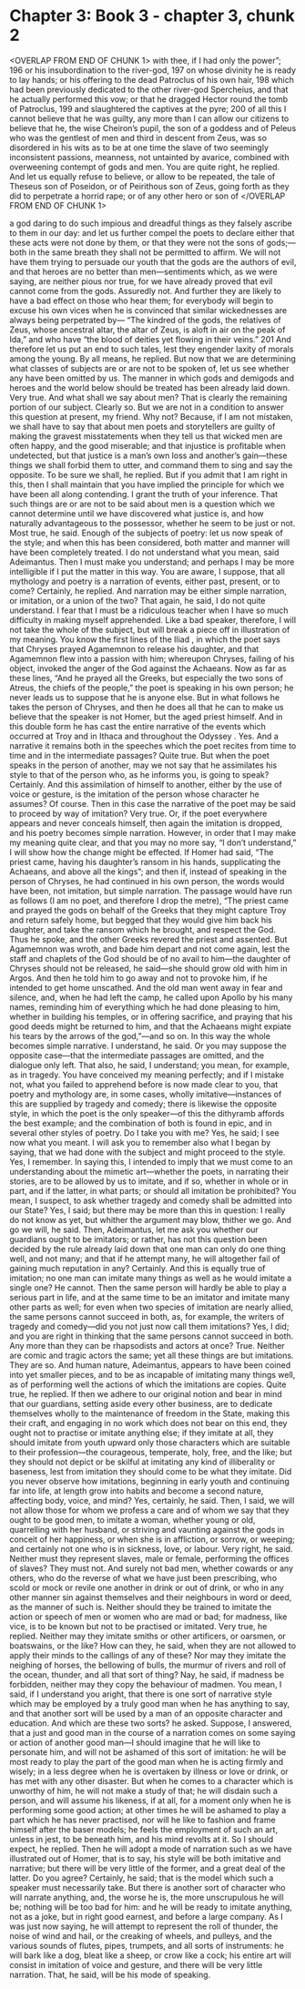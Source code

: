 # Chapter 3: Book 3 - chapter 3, chunk 2

<OVERLAP FROM END OF CHUNK 1>
with thee, if I had only the power”; 196 or his insubordination to the river-god, 197 on whose divinity he is ready to lay hands; or his offering to the dead Patroclus of his own hair, 198 which had been previously dedicated to the other river-god Spercheius, and that he actually performed this vow; or that he dragged Hector round the tomb of Patroclus, 199 and slaughtered the captives at the pyre; 200 of all this I cannot believe that he was guilty, any more than I can allow our citizens to believe that he, the wise Cheiron’s pupil, the son of a goddess and of Peleus who was the gentlest of men and third in descent from Zeus, was so disordered in his wits as to be at one time the slave of two seemingly inconsistent passions, meanness, not untainted by avarice, combined with overweening contempt of gods and men. You are quite right, he replied. And let us equally refuse to believe, or allow to be repeated, the tale of Theseus son of Poseidon, or of Peirithous son of Zeus, going forth as they did to perpetrate a horrid rape; or of any other hero or son of
</OVERLAP FROM END OF CHUNK 1>

a god daring to do such impious and dreadful things as they falsely ascribe to them in our day: and let us further compel the poets to declare either that these acts were not done by them, or that they were not the sons of gods;⁠—both in the same breath they shall not be permitted to affirm. We will not have them trying to persuade our youth that the gods are the authors of evil, and that heroes are no better than men⁠—sentiments which, as we were saying, are neither pious nor true, for we have already proved that evil cannot come from the gods. Assuredly not. And further they are likely to have a bad effect on those who hear them; for everybody will begin to excuse his own vices when he is convinced that similar wickednesses are always being perpetrated by⁠— “The kindred of the gods, the relatives of Zeus, whose ancestral altar, the altar of Zeus, is aloft in air on the peak of Ida,” and who have “the blood of deities yet flowing in their veins.” 201 And therefore let us put an end to such tales, lest they engender laxity of morals among the young. By all means, he replied. But now that we are determining what classes of subjects are or are not to be spoken of, let us see whether any have been omitted by us. The manner in which gods and demigods and heroes and the world below should be treated has been already laid down. Very true. And what shall we say about men? That is clearly the remaining portion of our subject. Clearly so. But we are not in a condition to answer this question at present, my friend. Why not? Because, if I am not mistaken, we shall have to say that about men poets and storytellers are guilty of making the gravest misstatements when they tell us that wicked men are often happy, and the good miserable; and that injustice is profitable when undetected, but that justice is a man’s own loss and another’s gain⁠—these things we shall forbid them to utter, and command them to sing and say the opposite. To be sure we shall, he replied. But if you admit that I am right in this, then I shall maintain that you have implied the principle for which we have been all along contending. I grant the truth of your inference. That such things are or are not to be said about men is a question which we cannot determine until we have discovered what justice is, and how naturally advantageous to the possessor, whether he seem to be just or not. Most true, he said. Enough of the subjects of poetry: let us now speak of the style; and when this has been considered, both matter and manner will have been completely treated. I do not understand what you mean, said Adeimantus. Then I must make you understand; and perhaps I may be more intelligible if I put the matter in this way. You are aware, I suppose, that all mythology and poetry is a narration of events, either past, present, or to come? Certainly, he replied. And narration may be either simple narration, or imitation, or a union of the two? That again, he said, I do not quite understand. I fear that I must be a ridiculous teacher when I have so much difficulty in making myself apprehended. Like a bad speaker, therefore, I will not take the whole of the subject, but will break a piece off in illustration of my meaning. You know the first lines of the Iliad , in which the poet says that Chryses prayed Agamemnon to release his daughter, and that Agamemnon flew into a passion with him; whereupon Chryses, failing of his object, invoked the anger of the God against the Achaeans. Now as far as these lines, “And he prayed all the Greeks, but especially the two sons of Atreus, the chiefs of the people,” the poet is speaking in his own person; he never leads us to suppose that he is anyone else. But in what follows he takes the person of Chryses, and then he does all that he can to make us believe that the speaker is not Homer, but the aged priest himself. And in this double form he has cast the entire narrative of the events which occurred at Troy and in Ithaca and throughout the Odyssey . Yes. And a narrative it remains both in the speeches which the poet recites from time to time and in the intermediate passages? Quite true. But when the poet speaks in the person of another, may we not say that he assimilates his style to that of the person who, as he informs you, is going to speak? Certainly. And this assimilation of himself to another, either by the use of voice or gesture, is the imitation of the person whose character he assumes? Of course. Then in this case the narrative of the poet may be said to proceed by way of imitation? Very true. Or, if the poet everywhere appears and never conceals himself, then again the imitation is dropped, and his poetry becomes simple narration. However, in order that I may make my meaning quite clear, and that you may no more say, “I don’t understand,” I will show how the change might be effected. If Homer had said, “The priest came, having his daughter’s ransom in his hands, supplicating the Achaeans, and above all the kings”; and then if, instead of speaking in the person of Chryses, he had continued in his own person, the words would have been, not imitation, but simple narration. The passage would have run as follows (I am no poet, and therefore I drop the metre), “The priest came and prayed the gods on behalf of the Greeks that they might capture Troy and return safely home, but begged that they would give him back his daughter, and take the ransom which he brought, and respect the God. Thus he spoke, and the other Greeks revered the priest and assented. But Agamemnon was wroth, and bade him depart and not come again, lest the staff and chaplets of the God should be of no avail to him⁠—the daughter of Chryses should not be released, he said⁠—she should grow old with him in Argos. And then he told him to go away and not to provoke him, if he intended to get home unscathed. And the old man went away in fear and silence, and, when he had left the camp, he called upon Apollo by his many names, reminding him of everything which he had done pleasing to him, whether in building his temples, or in offering sacrifice, and praying that his good deeds might be returned to him, and that the Achaeans might expiate his tears by the arrows of the god,”⁠—and so on. In this way the whole becomes simple narrative. I understand, he said. Or you may suppose the opposite case⁠—that the intermediate passages are omitted, and the dialogue only left. That also, he said, I understand; you mean, for example, as in tragedy. You have conceived my meaning perfectly; and if I mistake not, what you failed to apprehend before is now made clear to you, that poetry and mythology are, in some cases, wholly imitative⁠—instances of this are supplied by tragedy and comedy; there is likewise the opposite style, in which the poet is the only speaker⁠—of this the dithyramb affords the best example; and the combination of both is found in epic, and in several other styles of poetry. Do I take you with me? Yes, he said; I see now what you meant. I will ask you to remember also what I began by saying, that we had done with the subject and might proceed to the style. Yes, I remember. In saying this, I intended to imply that we must come to an understanding about the mimetic art⁠—whether the poets, in narrating their stories, are to be allowed by us to imitate, and if so, whether in whole or in part, and if the latter, in what parts; or should all imitation be prohibited? You mean, I suspect, to ask whether tragedy and comedy shall be admitted into our State? Yes, I said; but there may be more than this in question: I really do not know as yet, but whither the argument may blow, thither we go. And go we will, he said. Then, Adeimantus, let me ask you whether our guardians ought to be imitators; or rather, has not this question been decided by the rule already laid down that one man can only do one thing well, and not many; and that if he attempt many, he will altogether fail of gaining much reputation in any? Certainly. And this is equally true of imitation; no one man can imitate many things as well as he would imitate a single one? He cannot. Then the same person will hardly be able to play a serious part in life, and at the same time to be an imitator and imitate many other parts as well; for even when two species of imitation are nearly allied, the same persons cannot succeed in both, as, for example, the writers of tragedy and comedy⁠—did you not just now call them imitations? Yes, I did; and you are right in thinking that the same persons cannot succeed in both. Any more than they can be rhapsodists and actors at once? True. Neither are comic and tragic actors the same; yet all these things are but imitations. They are so. And human nature, Adeimantus, appears to have been coined into yet smaller pieces, and to be as incapable of imitating many things well, as of performing well the actions of which the imitations are copies. Quite true, he replied. If then we adhere to our original notion and bear in mind that our guardians, setting aside every other business, are to dedicate themselves wholly to the maintenance of freedom in the State, making this their craft, and engaging in no work which does not bear on this end, they ought not to practise or imitate anything else; if they imitate at all, they should imitate from youth upward only those characters which are suitable to their profession⁠—the courageous, temperate, holy, free, and the like; but they should not depict or be skilful at imitating any kind of illiberality or baseness, lest from imitation they should come to be what they imitate. Did you never observe how imitations, beginning in early youth and continuing far into life, at length grow into habits and become a second nature, affecting body, voice, and mind? Yes, certainly, he said. Then, I said, we will not allow those for whom we profess a care and of whom we say that they ought to be good men, to imitate a woman, whether young or old, quarrelling with her husband, or striving and vaunting against the gods in conceit of her happiness, or when she is in affliction, or sorrow, or weeping; and certainly not one who is in sickness, love, or labour. Very right, he said. Neither must they represent slaves, male or female, performing the offices of slaves? They must not. And surely not bad men, whether cowards or any others, who do the reverse of what we have just been prescribing, who scold or mock or revile one another in drink or out of drink, or who in any other manner sin against themselves and their neighbours in word or deed, as the manner of such is. Neither should they be trained to imitate the action or speech of men or women who are mad or bad; for madness, like vice, is to be known but not to be practised or imitated. Very true, he replied. Neither may they imitate smiths or other artificers, or oarsmen, or boatswains, or the like? How can they, he said, when they are not allowed to apply their minds to the callings of any of these? Nor may they imitate the neighing of horses, the bellowing of bulls, the murmur of rivers and roll of the ocean, thunder, and all that sort of thing? Nay, he said, if madness be forbidden, neither may they copy the behaviour of madmen. You mean, I said, if I understand you aright, that there is one sort of narrative style which may be employed by a truly good man when he has anything to say, and that another sort will be used by a man of an opposite character and education. And which are these two sorts? he asked. Suppose, I answered, that a just and good man in the course of a narration comes on some saying or action of another good man⁠—I should imagine that he will like to personate him, and will not be ashamed of this sort of imitation: he will be most ready to play the part of the good man when he is acting firmly and wisely; in a less degree when he is overtaken by illness or love or drink, or has met with any other disaster. But when he comes to a character which is unworthy of him, he will not make a study of that; he will disdain such a person, and will assume his likeness, if at all, for a moment only when he is performing some good action; at other times he will be ashamed to play a part which he has never practised, nor will he like to fashion and frame himself after the baser models; he feels the employment of such an art, unless in jest, to be beneath him, and his mind revolts at it. So I should expect, he replied. Then he will adopt a mode of narration such as we have illustrated out of Homer, that is to say, his style will be both imitative and narrative; but there will be very little of the former, and a great deal of the latter. Do you agree? Certainly, he said; that is the model which such a speaker must necessarily take. But there is another sort of character who will narrate anything, and, the worse he is, the more unscrupulous he will be; nothing will be too bad for him: and he will be ready to imitate anything, not as a joke, but in right good earnest, and before a large company. As I was just now saying, he will attempt to represent the roll of thunder, the noise of wind and hail, or the creaking of wheels, and pulleys, and the various sounds of flutes, pipes, trumpets, and all sorts of instruments: he will bark like a dog, bleat like a sheep, or crow like a cock; his entire art will consist in imitation of voice and gesture, and there will be very little narration. That, he said, will be his mode of speaking.
